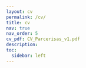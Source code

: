 ```yaml
---
layout: cv
permalink: /cv/
title: cv
nav: true
nav_order: 5
cv_pdf: CV_Parcerisas_v1.pdf
description: 
toc:
  sidebar: left
---
```

